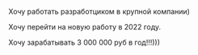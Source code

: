 Хочу работать разработциком в крупной компании)

Хочу перейти на новую работу в 2022 году.

Хочу зарабатывать 3 000 000 руб в год!!!)))